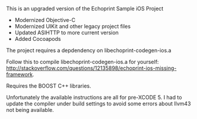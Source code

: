 This is an upgraded version of the Echoprint Sample iOS Project

- Modernized Objective-C
- Modernized UIKit and other legacy project files
- Updated ASIHTTP to more current version
- Added Cocoapods

The project requires a depdendency on libechoprint-codegen-ios.a

Follow this to compile libechoprint-codegen-ios.a for yourself: http://stackoverflow.com/questions/12135898/echoprint-ios-missing-framework.

Requires the BOOST C++ libraries. 

Unfortunately the available instructions are all for pre-XCODE 5. I had to update the compiler under build settings to avoid some errors about llvm43 not being available.



